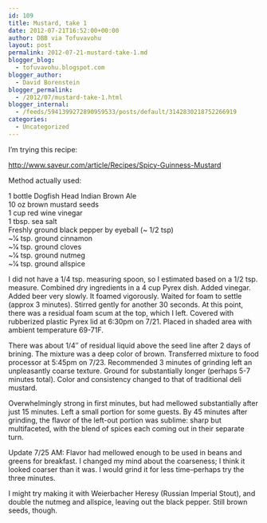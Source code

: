 ```yaml
---
id: 109
title: Mustard, take 1
date: 2012-07-21T16:52:00+00:00
author: DBB via Tofuvavohu
layout: post
permalink: 2012-07-21-mustard-take-1.md
blogger_blog:
  - tofuvavohu.blogspot.com
blogger_author:
  - David Borenstein
blogger_permalink:
  - /2012/07/mustard-take-1.html
blogger_internal:
  - /feeds/5941399272890959533/posts/default/3142830218752266919
categories:
  - Uncategorized
---
```

I&#8217;m trying this recipe:

<http://www.saveur.com/article/Recipes/Spicy-Guinness-Mustard>

Method actually used:

1 bottle Dogfish Head Indian Brown Ale  
10 oz brown mustard seeds  
1 cup red wine vinegar  
1 tbsp. sea salt  
Freshly ground black pepper by eyeball (~ 1/2 tsp)  
~1⁄4 tsp. ground cinnamon  
~1⁄4 tsp. ground cloves  
~1⁄4 tsp. ground nutmeg  
~1⁄4 tsp. ground allspice

I did not have a 1/4 tsp. measuring spoon, so I estimated based on a 1/2 tsp. measure. Combined dry ingredients in a 4 cup Pyrex dish. Added vinegar. Added beer very slowly. It foamed vigorously. Waited for foam to settle (approx 3 minutes). Stirred gently for another 30 seconds. At this point, there was a residual foam scum at the top, which I left. Covered with rubberized plastic Pyrex lid at 6:30pm on 7/21. Placed in shaded area with ambient temperature 69-71F.

There was about 1/4&#8243; of residual liquid above the seed line after 2 days of brining. The mixture was a deep color of brown. Transferred mixture to food processor at 5:45pm on 7/23. Recommended 3 minutes of grinding left an unpleasantly coarse texture. Ground for substantially longer (perhaps 5-7 minutes total). Color and consistency changed to that of traditional deli mustard.

Overwhelmingly strong in first minutes, but had mellowed substantially after just 15 minutes. Left a small portion for some guests. By 45 minutes after grinding, the flavor of the left-out portion was sublime: sharp but multifaceted, with the blend of spices each coming out in their separate turn.

Update 7/25 AM: Flavor had mellowed enough to be used in beans and greens for breakfast. I changed my mind about the coarseness; I think it looked coarser than it was. I would grind it for less time&#8211;perhaps try the three minutes.

I might try making it with Weierbacher Heresy (Russian Imperial Stout), and double the nutmeg and allspice, leaving out the black pepper. Still brown seeds, though.